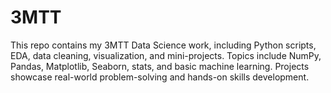 # 3MTT
This repo contains my 3MTT Data Science work, including Python scripts, EDA, data cleaning, visualization, and mini-projects. Topics include NumPy, Pandas, Matplotlib, Seaborn, stats, and basic machine learning. Projects showcase real-world problem-solving and hands-on skills development.
